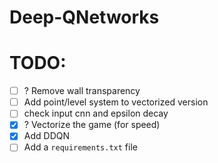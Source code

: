 # Deep-QNetworks

# TODO:
- [ ] ? Remove wall transparency
- [ ]  Add point/level system to vectorized version
- [ ]  check input cnn and epsilon decay
- [x] ? Vectorize the game (for speed)
- [x] Add DDQN 
- [ ] Add a `requirements.txt` file
